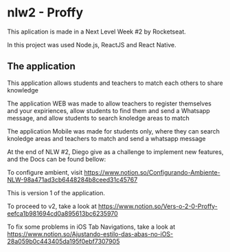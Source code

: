 # nlw2 - Proffy

This aplication is made in a Next Level Week #2 by Rocketseat.

In this project was used Node.js, ReactJS and React Native.

## The application

This application allows students and teachers to match each others to share knowledge

The application WEB was made to allow teachers to register themselves and your expiriences, allow students to find them and send a Whatsapp message, and allow students to search knoledge areas to match

The application Mobile was made for students only, where they can search knoledge areas and teachers to match and send a whatsapp message

At the end of NLW #2, Diego give as a challenge to implement new features, and the Docs can be found bellow:

To configure ambient, visit https://www.notion.so/Configurando-Ambiente-NLW-98a471ad3cb6448284b8ceed31c45767

This is version 1 of the application.

To proceed to v2, take a look at https://www.notion.so/Vers-o-2-0-Proffy-eefca1b981694cd0a895613bc6235970

To fix some problems in iOS Tab Navigations, take a look at https://www.notion.so/Ajustando-estilo-das-abas-no-iOS-28a059b0c443405da195f0ebf7307905
